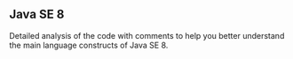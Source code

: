 ## Java SE 8
Detailed analysis of the code with comments to help you better understand the main language constructs of Java SE 8.